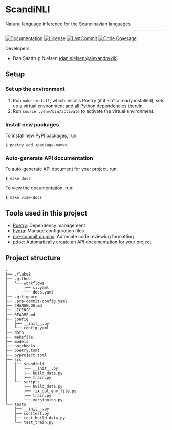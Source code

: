 # ScandiNLI

Natural language inference for the Scandinavian languages

______________________________________________________________________
[![Documentation](https://img.shields.io/badge/docs-passing-green)](https://alexandrainst.github.io/ScandiNLI/scandinli.html)
[![License](https://img.shields.io/github/license/alexandrainst/ScandiNLI)](https://github.com/alexandrainst/ScandiNLI/blob/main/LICENSE)
[![LastCommit](https://img.shields.io/github/last-commit/alexandrainst/ScandiNLI)](https://github.com/alexandrainst/ScandiNLI/commits/main)
[![Code Coverage](https://img.shields.io/badge/Coverage-40%25-orange.svg)](https://github.com/alexandrainst/ScandiNLI/tree/main/tests)


Developers:

- Dan Saattrup Nielsen (dan.nielsen@alexandra.dk)


## Setup

### Set up the environment

1. Run `make install`, which installs Poetry (if it isn't already installed), sets up a virtual environment and all Python dependencies therein.
2. Run `source .venv/bin/activate` to activate the virtual environment.

### Install new packages

To install new PyPI packages, run:

```
$ poetry add <package-name>
```

### Auto-generate API documentation

To auto-generate API document for your project, run:

```
$ make docs
```

To view the documentation, run:

```
$ make view-docs
```

## Tools used in this project
* [Poetry](https://towardsdatascience.com/how-to-effortlessly-publish-your-python-package-to-pypi-using-poetry-44b305362f9f): Dependency management
* [hydra](https://hydra.cc/): Manage configuration files
* [pre-commit plugins](https://pre-commit.com/): Automate code reviewing formatting
* [pdoc](https://github.com/pdoc3/pdoc): Automatically create an API documentation for your project

## Project structure
```
.
├── .flake8
├── .github
│   └── workflows
│       ├── ci.yaml
│       └── docs.yaml
├── .gitignore
├── .pre-commit-config.yaml
├── CHANGELOG.md
├── LICENSE
├── README.md
├── config
│   ├── __init__.py
│   └── config.yaml
├── data
├── makefile
├── models
├── notebooks
├── poetry.toml
├── pyproject.toml
├── src
│   ├── scandinli
│   │   ├── __init__.py
│   │   ├── build_data.py
│   │   └── train.py
│   └── scripts
│       ├── build_data.py
│       ├── fix_dot_env_file.py
│       ├── train.py
│       └── versioning.py
└── tests
    ├── __init__.py
    ├── conftest.py
    ├── test_build_data.py
    └── test_train.py
```
